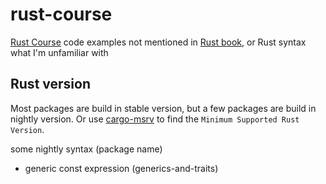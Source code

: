 # rust-course

[Rust Course](https://course.rs/) code examples not mentioned in [Rust book](https://github.com/rust-lang/book), or Rust
syntax what I'm unfamiliar with

## Rust version

Most packages are build in stable version, but a few packages are build in nightly version. Or
use [cargo-msrv](https://github.com/foresterre/cargo-msrv) to find
the `Minimum Supported Rust Version`.

some nightly syntax (package name)

* generic const expression (generics-and-traits)

